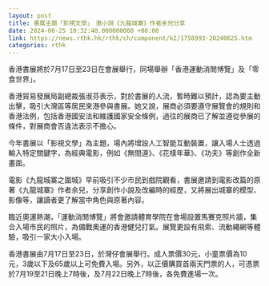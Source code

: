 ```yaml
---
layout: post
title: 書展主題「影視文學」　邀小說《九龍城寨》作者余兒分享
date: 2024-06-25 18:32:48.000000000 +08:00
link: https://news.rthk.hk/rthk/ch/component/k2/1758993-20240625.htm
categories: rthk
---
```


香港書展將於7月17日至23日在會展舉行，同場舉辦「香港運動消閒博覽」及「零食世界」。

香港貿易發展局副總裁張淑芬表示，對於書展的人流，暫時難以預計，認為要主動出擊，吸引大灣區等居民來港參與書展。她又說，展商必須要遵守展覽會的規則和香港法例，包括香港國安法和維護國家安全條例，過往的展商已了解並遵從參展的條件，對展商會否違法表示不擔心。

今年書展以「影視文學」為主題，場內將增設人工智能互動裝置，讓入場人士透過輸入特定關鍵字，為經典電影，例如《無間道》、《花樣年華》、《功夫》等創作全新畫面。

電影《九龍城寨之圍城》早前吸引不少市民到戲院觀看，書展邀請到電影改篇的原著《九龍城寨》作者余兒，分享創作小說及改編時的經歷，又將展出城寨的模型、影像等，讓讀者更了解當中角色與原著內容。

臨近奧運熱潮，「運動消閒博覽」將會邀請體育學院在會場設置馬賽克照片牆，集合入場市民的照片，為備戰奧運的香港健兒打氣。展覽更設有飛索、流動繩網等體驗，吸引一家大小入場。

香港書展由7月17日至23日，於灣仔會展舉行。成人票價30元，小童票價為10元，3歲以下及65歲以上可免費入場。另外，以正價購買首兩天門票的人，可憑票於7月19至21日晚上7時後，及7月22日晚上7時後，各免費進場一次。
